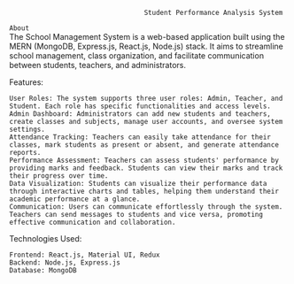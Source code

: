                                       Student Performance Analysis System

`About`                                     
The School Management System is a web-based application built using the MERN (MongoDB, Express.js, React.js, Node.js) stack. It aims to streamline school management, class organization, and facilitate communication between students, teachers, and administrators.

Features:

    User Roles: The system supports three user roles: Admin, Teacher, and Student. Each role has specific functionalities and access levels.
    Admin Dashboard: Administrators can add new students and teachers, create classes and subjects, manage user accounts, and oversee system settings.
    Attendance Tracking: Teachers can easily take attendance for their classes, mark students as present or absent, and generate attendance reports.
    Performance Assessment: Teachers can assess students' performance by providing marks and feedback. Students can view their marks and track their progress over time.
    Data Visualization: Students can visualize their performance data through interactive charts and tables, helping them understand their academic performance at a glance.
    Communication: Users can communicate effortlessly through the system. Teachers can send messages to students and vice versa, promoting effective communication and collaboration.

Technologies Used:

    Frontend: React.js, Material UI, Redux
    Backend: Node.js, Express.js
    Database: MongoDB
